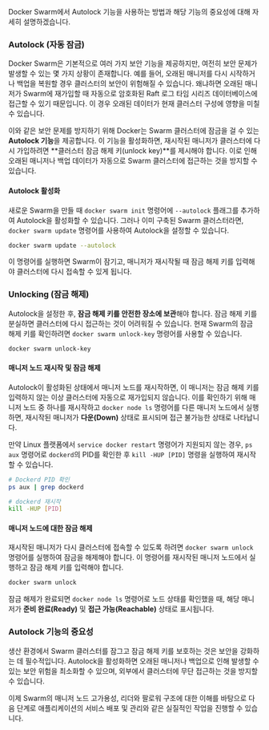 Docker Swarm에서 Autolock 기능을 사용하는 방법과 해당 기능의 중요성에 대해 자세히 설명하겠습니다.

### Autolock (자동 잠금)
Docker Swarm은 기본적으로 여러 가지 보안 기능을 제공하지만, 여전히 보안 문제가 발생할 수 있는 몇 가지 상황이 존재합니다. 예를 들어, 오래된 매니저를 다시 시작하거나 백업을 복원할 경우 클러스터의 보안이 위험해질 수 있습니다. 왜냐하면 오래된 매니저가 Swarm에 재가입할 때 자동으로 암호화된 Raft 로그 타임 시리즈 데이터베이스에 접근할 수 있기 때문입니다. 이 경우 오래된 데이터가 현재 클러스터 구성에 영향을 미칠 수 있습니다.

이와 같은 보안 문제를 방지하기 위해 Docker는 Swarm 클러스터에 잠금을 걸 수 있는 **Autolock 기능**을 제공합니다. 이 기능을 활성화하면, 재시작된 매니저가 클러스터에 다시 가입하려면 **클러스터 잠금 해제 키(unlock key)**를 제시해야 합니다. 이로 인해 오래된 매니저나 백업 데이터가 자동으로 Swarm 클러스터에 접근하는 것을 방지할 수 있습니다.

#### Autolock 활성화
새로운 Swarm을 만들 때 `docker swarm init` 명령어에 `--autolock` 플래그를 추가하여 Autolock을 활성화할 수 있습니다. 그러나 이미 구축된 Swarm 클러스터라면, `docker swarm update` 명령어를 사용하여 Autolock을 설정할 수 있습니다.

```bash
docker swarm update --autolock
```

이 명령어를 실행하면 Swarm이 잠기고, 매니저가 재시작될 때 잠금 해제 키를 입력해야 클러스터에 다시 접속할 수 있게 됩니다.

### Unlocking (잠금 해제)
Autolock을 설정한 후, **잠금 해제 키를 안전한 장소에 보관**해야 합니다. 잠금 해제 키를 분실하면 클러스터에 다시 접근하는 것이 어려워질 수 있습니다. 현재 Swarm의 잠금 해제 키를 확인하려면 `docker swarm unlock-key` 명령어를 사용할 수 있습니다.

```bash
docker swarm unlock-key
```

#### 매니저 노드 재시작 및 잠금 해제
Autolock이 활성화된 상태에서 매니저 노드를 재시작하면, 이 매니저는 잠금 해제 키를 입력하지 않는 이상 클러스터에 자동으로 재가입되지 않습니다. 이를 확인하기 위해 매니저 노드 중 하나를 재시작하고 `docker node ls` 명령어를 다른 매니저 노드에서 실행하면, 재시작된 매니저가 **다운(Down)** 상태로 표시되며 접근 불가능한 상태로 나타납니다.

만약 Linux 플랫폼에서 `service docker restart` 명령어가 지원되지 않는 경우, `ps aux` 명령어로 `dockerd`의 PID를 확인한 후 `kill -HUP [PID]` 명령을 실행하여 재시작할 수 있습니다.

```bash
# Dockerd PID 확인
ps aux | grep dockerd

# dockerd 재시작
kill -HUP [PID]
```

#### 매니저 노드에 대한 잠금 해제
재시작된 매니저가 다시 클러스터에 접속할 수 있도록 하려면 `docker swarm unlock` 명령어를 실행하여 잠금을 해제해야 합니다. 이 명령어를 재시작된 매니저 노드에서 실행하고 잠금 해제 키를 입력해야 합니다.

```bash
docker swarm unlock
```

잠금 해제가 완료되면 `docker node ls` 명령어로 노드 상태를 확인했을 때, 해당 매니저가 **준비 완료(Ready)** 및 **접근 가능(Reachable)** 상태로 표시됩니다.

### Autolock 기능의 중요성
생산 환경에서 Swarm 클러스터를 잠그고 잠금 해제 키를 보호하는 것은 보안을 강화하는 데 필수적입니다. Autolock을 활성화하면 오래된 매니저나 백업으로 인해 발생할 수 있는 보안 위험을 최소화할 수 있으며, 외부에서 클러스터에 무단 접근하는 것을 방지할 수 있습니다.

이제 Swarm의 매니저 노드 고가용성, 리더와 팔로워 구조에 대한 이해를 바탕으로 다음 단계로 애플리케이션의 서비스 배포 및 관리와 같은 실질적인 작업을 진행할 수 있습니다.
